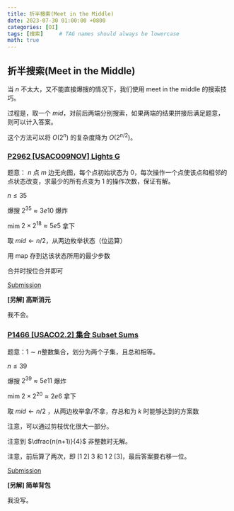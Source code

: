 ```yaml
---
title: 折半搜索(Meet in the Middle)
date: 2023-07-30 01:00:00 +0800
categories: [OI]
tags: [搜索]     # TAG names should always be lowercase
math: true
---
```


## 折半搜索(Meet in the Middle)

当 $n$ 不太大，又不能直接爆搜的情况下，我们使用 meet in the middle 的搜索技巧。

过程是，取一个 $mid$，对前后两端分别搜索，如果两端的结果拼接后满足题意，则可以计入答案。

这个方法可以将 $O(2^n)$ 的复杂度降为 $O(2^{n/2})$。

### [P2962 [USACO09NOV] Lights G](https://www.luogu.com.cn/problem/P2962)

题意： $n$ 点 $m$ 边无向图，每个点初始状态为  $0$，每次操作一个点使该点和相邻的点状态改变，求最少的所有点变为 $1$ 的操作次数，保证有解。

$n \leq 35$

爆搜 $2^{35} \approx 3e10$ 爆炸

mim $2\times 2^{18} \approx 5e5$ 拿下

取 $mid\gets n/2$，从两边枚举状态（位运算）

用 map 存到达该状态所用的最少步数

合并时按位合并即可

[Submission](https://www.luogu.com.cn/record/168796938)

__[另解] 高斯消元__ 

我不会。

### [P1466 [USACO2.2] 集合 Subset Sums](https://www.luogu.com.cn/problem/P1466)

题意：$1\sim n$整数集合，划分为两个子集，且总和相等。

$n \leq 39$

爆搜 $2^{39}\approx 5e11$ 爆炸

mim $2\times 2^{20}\approx 2e6$ 拿下

取 $mid\gets n/2$ ，从两边枚举拿/不拿，存总和为 $k$ 时能够达到的方案数


注意，可以通过剪枝优化很大一部分。

注意到 $\dfrac{n(n+1)}{4}$ 非整数时无解。

注意，前后算了两次，即 $[1\;2]\;3$ 和 $1\;2\; [3]$，最后答案要右移一位。

[Submission](https://www.luogu.com.cn/record/169378232)

__[另解] 简单背包__

我没写。